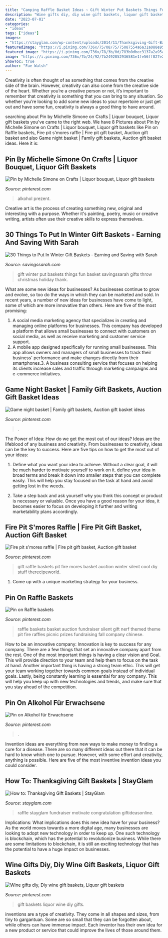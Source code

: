 ```yaml
---
title: "Camping Raffle Basket Ideas ~ Gift Winter Put Baskets Things Fun Basket Savingssarah Gifts Throw Christmas Holiday Thank"
description: "Wine gifts diy, diy wine gift baskets, liquor gift baskets"
date: "2023-07-01"
categories:
- "ideas"
tags: ["ideas"]
images:
- "https://stayglam.com/wp-content/uploads/2014/11/Thanksgiving-Gift-Basket-6.jpg"
featuredImage: "https://i.pinimg.com/736x/75/08/75/75087554a6a31a088e95f556c603fbe7.jpg"
featured_image: "https://i.pinimg.com/736x/78/3b/0d/783b0dbec3137a2a95a3d0256a6052b5.jpg"
image: "https://i.pinimg.com/736x/7b/24/92/7b2492852936581e1fe56ff827e29e57--raffle-baskets-gift-baskets.jpg"
ShowToc: true
author: "Fae Walsh"
---
```



Creativity is often thought of as something that comes from the creative side of the brain. However, creativity can also come from the creative side of the heart. Whether you’re a creative person or not, it’s important to remember that creativity is something that you can bring to any situation. So whether you’re looking to add some new ideas to your repertoire or just get out and have some fun, creativity is always a good thing to have around.

	

		
searching about Pin by Michelle Simone on Crafts | Liquor bouquet, Liquor gift baskets you've came to the right web. We have 8 Pictures about Pin by Michelle Simone on Crafts | Liquor bouquet, Liquor gift baskets like Pin on Raffle baskets, Fire pit s&#039;mores raffle | Fire pit gift basket, Auction gift basket and also Game night basket | Family gift baskets, Auction gift basket ideas. Here it is:
		
    
## Pin By Michelle Simone On Crafts | Liquor Bouquet, Liquor Gift Baskets

<img loading=lazy src="https://i.pinimg.com/736x/75/08/75/75087554a6a31a088e95f556c603fbe7.jpg" onerror="this.onerror=null;this.src='https://tse2.mm.bing.net/th?id=OIP.1HBlgoQ8cZKvniCh9YX45wHaJ4&amp;pid=15.1';" alt="Pin by Michelle Simone on Crafts | Liquor bouquet, Liquor gift baskets">

_Source: pinterest.com_

>alkohol prezent. 

	

Creative art is the process of creating something new, original and interesting with a purpose. Whether it's painting, poetry, music or creative writing, artists often use their creative skills to express themselves.

    
## 30 Things To Put In Winter Gift Baskets - Earning And Saving With Sarah

<img loading=lazy src="https://i1.wp.com/www.savingssarah.com/wp-content/uploads/2015/01/30-Things-to-Put-in-Winter-Gift-Baskets.jpg?fit=1000%2C1500&amp;ssl=1" onerror="this.onerror=null;this.src='https://tse3.mm.bing.net/th?id=OIP.PDbLV7r3_VhG1Wu9KUnWCwHaLH&amp;pid=15.1';" alt="30 Things to Put In Winter Gift Baskets - Earning and Saving with Sarah">

_Source: savingssarah.com_

>gift winter put baskets things fun basket savingssarah gifts throw christmas holiday thank. 

	

What are some new ideas for businesses?
As businesses continue to grow and evolve, so too do the ways in which they can be marketed and sold. In recent years, a number of new ideas for businesses have come to light, some of which are more innovative than others. Here are five of the most promising:
1. A social media marketing agency that specializes in creating and managing online platforms for businesses. This company has developed a platform that allows small businesses to connect with customers on social media, as well as receive marketing and customer service support.
2. A mobile app designed specifically for running small businesses. This app allows owners and managers of small businesses to track their business' performance and make changes directly from their smartphones.3. A business consulting service that focuses on helping its clients increase sales and traffic through marketing campaigns and e-commerce initiatives.
    
## Game Night Basket | Family Gift Baskets, Auction Gift Basket Ideas

<img loading=lazy src="https://i.pinimg.com/736x/c3/6c/6d/c36c6d8700099e28ab3a53f945c68112.jpg" onerror="this.onerror=null;this.src='https://tse3.mm.bing.net/th?id=OIP._AVZtkSd8PTH4-K3sIJMOwHaLu&amp;pid=15.1';" alt="Game night basket | Family gift baskets, Auction gift basket ideas">

_Source: pinterest.com_

>. 

	

The Power of Idea: How do we get the most out of our ideas?
Ideas are the lifeblood of any business and creativity. From businesses to creativity, ideas can be the key to success. Here are five tips on how to get the most out of your ideas:
1. Define what you want your idea to achieve. Without a clear goal, it will be much harder to motivate yourself to work on it. define your idea in broad terms and break it down into smaller steps that you can complete easily. This will help you stay focused on the task at hand and avoid getting lost in the weeds.

2. Take a step back and ask yourself why you think this concept or product is necessary or valuable. Once you have a good reason for your idea, it becomes easier to focus on developing it further and writing marketability plans accordingly.

    
## Fire Pit S&#039;mores Raffle | Fire Pit Gift Basket, Auction Gift Basket

<img loading=lazy src="https://i.pinimg.com/736x/7b/24/92/7b2492852936581e1fe56ff827e29e57--raffle-baskets-gift-baskets.jpg" onerror="this.onerror=null;this.src='https://tse1.mm.bing.net/th?id=OIP.7AHBHE1k1Nr5Ekwjtt1UQQHaJ3&amp;pid=15.1';" alt="Fire pit s&#039;mores raffle | Fire pit gift basket, Auction gift basket">

_Source: pinterest.com_

>gift raffle baskets pit fire mores basket auction winter silent cool diy stuff therecipeworld. 

	

1. Come up with a unique marketing strategy for your business.

    
## Pin On Raffle Baskets

<img loading=lazy src="https://i.pinimg.com/736x/78/3b/0d/783b0dbec3137a2a95a3d0256a6052b5.jpg" onerror="this.onerror=null;this.src='https://tse1.mm.bing.net/th?id=OIP.m4IO6btCe90Vep1Q-Rp_8AHaJ3&amp;pid=15.1';" alt="Pin on Raffle baskets">

_Source: pinterest.com_

>raffle baskets basket auction fundraiser silent gift nerf themed theme pit fire raffles picnic prizes fundraising fall company chinese. 

	

How to be an innovative company:
Innovation is key to success for any company. There are a few things that set an innovative company apart from the rest. One of the most important things is having a clear vision and Goal. This will provide direction to your team and help them to focus on the task at hand. Another important thing is having a strong team ethic. This will get your team working together towards common goals instead of individual goals. Lastly, being constantly learning is essential for any company. This will help you keep up with new technologies and trends, and make sure that you stay ahead of the competition.

    
## Pin On Alkohol Für Erwachsene

<img loading=lazy src="https://i.pinimg.com/736x/1d/22/94/1d22942ac050292ec48bf407f45f221f.jpg" onerror="this.onerror=null;this.src='https://tse3.mm.bing.net/th?id=OIP.zbXofqDvLL17H7ir8-srpgHaJ3&amp;pid=15.1';" alt="Pin on Alkohol für Erwachsene">

_Source: pinterest.com_

>. 

	

Invention ideas are everything from new ways to make money to finding a cure for a disease. There are so many different ideas out there that it can be hard to know which one to pursue. However, with some effort and creativity, anything is possible. Here are five of the most inventive invention ideas you could consider.

    
## How To: Thanksgiving Gift Baskets | StayGlam

<img loading=lazy src="https://stayglam.com/wp-content/uploads/2014/11/Thanksgiving-Gift-Basket-6.jpg" onerror="this.onerror=null;this.src='https://tse2.mm.bing.net/th?id=OIP.XRx5xn4M9xsz3NoHQo7TvwHaFj&amp;pid=15.1';" alt="How to: Thanksgiving Gift Baskets | StayGlam">

_Source: stayglam.com_

>raffle stayglam fundraiser motivate congratulation giftideasonline. 

	

Implications: What implications does this new idea have for your business?
As the world moves towards a more digital age, many businesses are looking to adopt new technology in order to keep up. One such technology is blockchain, which has the potential to revolutionize business. While there are some limitations to blockchain, it is still an exciting technology that has the potential to have a huge impact on businesses.

    
## Wine Gifts Diy, Diy Wine Gift Baskets, Liquor Gift Baskets

<img loading=lazy src="https://i.pinimg.com/736x/e5/3d/d0/e53dd0fe04d4d1dbb4ce6d5263c7d4f6.jpg" onerror="this.onerror=null;this.src='https://tse3.mm.bing.net/th?id=OIP.r1i3X0hUB79c5HRWzaVFgAHaJ3&amp;pid=15.1';" alt="Wine gifts diy, Diy wine gift baskets, Liquor gift baskets">

_Source: pinterest.com_

>gift baskets liquor wine diy gifts. 

	

inventions are a type of creativity. They come in all shapes and sizes, from tiny to gargantuan. Some are so small that they can be forgotten about, while others can have immense impact. Each inventor has their own idea for a new product or service that could improve the lives of those around them.

